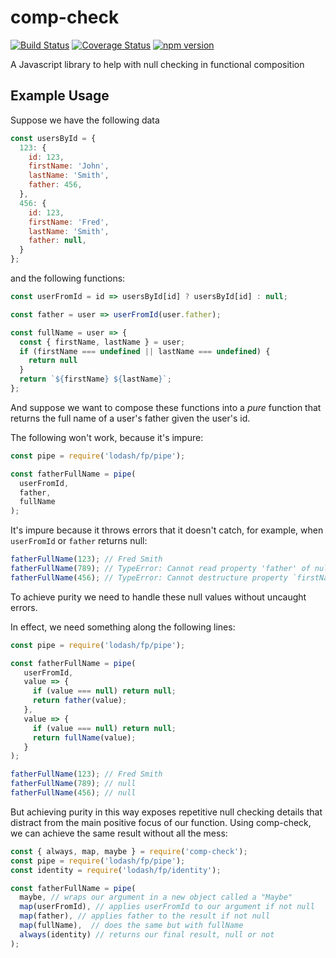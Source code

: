 # comp-check
[![Build Status](https://travis-ci.org/mmcglone/comp-check.svg?branch=master)](https://travis-ci.org/mmcglone/comp-check)
[![Coverage Status](https://coveralls.io/repos/mmcglone/comp-check/badge.svg?branch=master)](https://coveralls.io/r/mmcglone/comp-check?branch=master)
[![npm version](https://badge.fury.io/js/comp-check.svg)](https://badge.fury.io/js/comp-check)

A Javascript library to help with null checking in functional composition

## Example Usage
Suppose we have the following data
```javascript
const usersById = {
  123: {
    id: 123,
    firstName: 'John',
    lastName: 'Smith',
    father: 456,
  },
  456: {
    id: 123,
    firstName: 'Fred',
    lastName: 'Smith',
    father: null,
  }
};
```
and the following functions:
```javascript
const userFromId = id => usersById[id] ? usersById[id] : null;

const father = user => userFromId(user.father);

const fullName = user => {
  const { firstName, lastName } = user;
  if (firstName === undefined || lastName === undefined) {
    return null
  }
  return `${firstName} ${lastName}`;
};
```
And suppose we want to compose these functions into a *pure* function that returns
the full name of a user's father given the user's id.

The following won't work, because it's impure:
```javascript
const pipe = require('lodash/fp/pipe');

const fatherFullName = pipe(
  userFromId,
  father,
  fullName
);
```
It's impure because it throws errors that it doesn't catch, for example,
when `userFromId` or `father` returns null:
```javascript
fatherFullName(123); // Fred Smith
fatherFullName(789); // TypeError: Cannot read property 'father' of null
fatherFullName(456); // TypeError: Cannot destructure property `firstName` of 'undefined' or 'null'.
```
To achieve purity we need to handle these null values without uncaught errors.

In effect, we need something along the following lines:
```javascript
const pipe = require('lodash/fp/pipe');

const fatherFullName = pipe(
   userFromId,
   value => {
     if (value === null) return null;
     return father(value);
   },
   value => {
     if (value === null) return null;
     return fullName(value);
   }
);

fatherFullName(123); // Fred Smith
fatherFullName(789); // null
fatherFullName(456); // null
```
But achieving purity in this way exposes repetitive null checking details
that distract from the main positive focus of our function.
Using comp-check, we can achieve the same result without all the mess:
```javascript
const { always, map, maybe } = require('comp-check');
const pipe = require('lodash/fp/pipe');
const identity = require('lodash/fp/identity');

const fatherFullName = pipe(
  maybe, // wraps our argument in a new object called a "Maybe"
  map(userFromId), // applies userFromId to our argument if not null
  map(father), // applies father to the result if not null
  map(fullName),  // does the same but with fullName
  always(identity) // returns our final result, null or not
);
```
